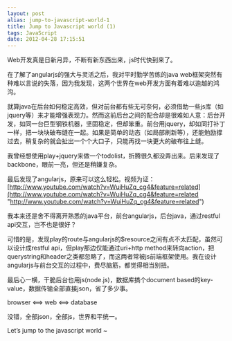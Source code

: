```yaml
---
layout: post
alias: jump-to-javascript-world-1
title: Jump to Javascript world (1)
tags: JavaScript
date: 2012-04-28 17:15:51
---
```


Web开发真是日新月异，不断有新东西出来，js时代快到来了。

在了解了angularjs的强大与灵活之后，我对平时勤学苦练的java web框架突然有种难以言说的失落，因为我发现，这两个世界在web开发方面有着难以逾越的鸿沟。

就算java在后台如何稳定高效，但对前台都有些无可奈何，必须借助一些js库（如jquery等）来才能增强表现力。然而这前后台之间的配合却是很难如人意：后台开发，如同一台巨型钢铁机器，坚固稳定，但却笨重。前台用jquery，却如同打补丁一样，把一块块破布缝在一起。如果是简单的动态（如局部刷新等），还能勉励撑过去，稍复杂的就会扯出一个个大口子，只能再找一块更大的破布往上缝。

我曾经想使用play+jquery来做一个todolist，折腾很久都没弄出来。后来发现了backbone，眼前一亮，但还是稍嫌复杂。

最后发现了angularjs，原来可以这么轻松。视频为证：[http://www.youtube.com/watch?v=WuiHuZq_cg4&feature=related](http://www.youtube.com/watch?v=WuiHuZq_cg4&feature=related "http://www.youtube.com/watch?v=WuiHuZq_cg4&feature=related")

我本来还是舍不得离开熟悉的java平台，前台angularjs，后台java，通过restful api交互，岂不也是很好？

可惜的是，发现play的route与angularjs的$resource之间有点不太匹配，虽然可以设计成restful api，但play那边仅能通过uri+http method来转向action，把querystring和header之类都忽略了，而这两者常被js前端框架使用。我在设计angularjs与前台交互的过程中，费尽脑筋，都觉得相当别扭。

最后心一横，干脆后台也用js(node.js)，数据库搞个document based的key-value，数据传输全部直接json，省了多少事。

browser <==> web <==> database

没错，全部json，全部js，世界和平统一。

Let’s jump to the javascript world ~
